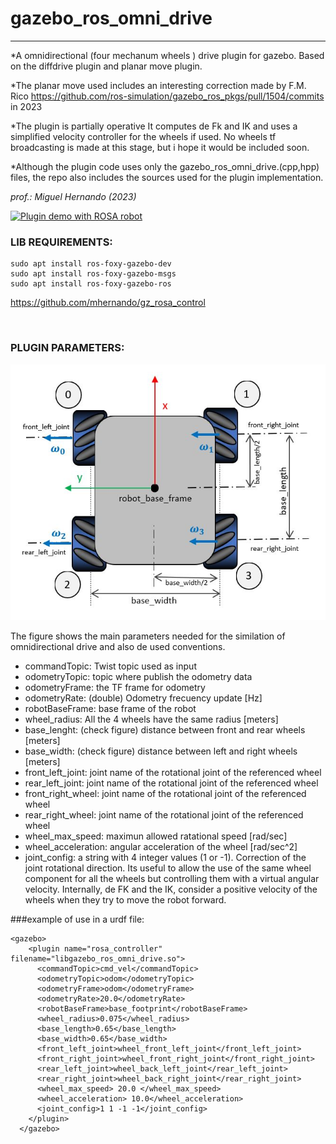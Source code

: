 # gazebo\_ros\_omni\_drive

----------

*A omnidirectional (four mechanum wheels ) drive plugin for gazebo. Based on the diffdrive plugin and planar move plugin.

*The planar move used includes an interesting correction made by F.M. Rico <https://github.com/ros-simulation/gazebo_ros_pkgs/pull/1504/commits> in 2023

*The plugin is partially operative It computes de Fk and IK and uses a simplified velocity controller for the wheels if used. No wheels tf broadcasting is made at this stage, but i hope it would be included soon. 

*Although the plugin code uses only the gazebo_ros_omni_drive.(cpp,hpp) files, the repo also includes the sources used for the plugin implementation.

*prof.: Miguel Hernando (2023)*

[![Plugin demo with ROSA robot](https://markdown-videos-api.jorgenkh.no/url?url=https%3A%2F%2Fyoutu.be%2FV3p5xCgLpGY)](https://youtu.be/V3p5xCgLpGY)


### LIB REQUIREMENTS:

    sudo apt install ros-foxy-gazebo-dev 
    sudo apt install ros-foxy-gazebo-msgs 
    sudo apt install ros-foxy-gazebo-ros


<https://github.com/mhernando/gz_rosa_control>

 
### PLUGIN PARAMETERS:

![Image of rubik](images/gz_ros_plugin_parameters.jpg)

The figure shows the main parameters needed for the similation of omnidirectional drive and also de used conventions.

- commandTopic: Twist topic used as input
- odometryTopic: topic where publish the odometry data
- odometryFrame: the TF frame for odometry 
- odometryRate: (double) Odometry frecuency update [Hz]
- robotBaseFrame: base frame of the robot
- wheel_radius: All the 4 wheels have the same radius [meters]
- base_lenght: (check figure) distance between front and rear wheels [meters]
- base_width: (check figure) distance between left and right wheels [meters]
- front_left_joint: joint name of the rotational joint of the referenced wheel
- rear_left_joint: joint name of the rotational joint of the referenced wheel
- front_right_wheel: joint name of the rotational joint of the referenced wheel
- rear_right_wheel: joint name of the rotational joint of the referenced wheel
- wheel_max_speed: maximun allowed ratational speed [rad/sec] 
- wheel_acceleration: angular acceleration of the wheel [rad/sec^2]
- joint_config: a string with 4 integer values (1 or -1). Correction of the joint rotational direction. Its useful to allow the use of the same wheel component for all the wheels but controlling them with a virtual angular velocity. Internally, de FK and the IK, consider a positive velocity of the wheels when they try to move the robot forward.   
 

###example of use in a urdf file:

```
<gazebo>
    <plugin name="rosa_controller" filename="libgazebo_ros_omni_drive.so">
      <commandTopic>cmd_vel</commandTopic>
      <odometryTopic>odom</odometryTopic>
      <odometryFrame>odom</odometryFrame>
      <odometryRate>20.0</odometryRate>
      <robotBaseFrame>base_footprint</robotBaseFrame>
      <wheel_radius>0.075</wheel_radius>
      <base_length>0.65</base_length>
      <base_width>0.65</base_width>
      <front_left_joint>wheel_front_left_joint</front_left_joint>
      <front_right_joint>wheel_front_right_joint</front_right_joint>
      <rear_left_joint>wheel_back_left_joint</rear_left_joint>
      <rear_right_joint>wheel_back_right_joint</rear_right_joint>
      <wheel_max_speed> 20.0 </wheel_max_speed>
      <wheel_acceleration> 10.0</wheel_acceleration>
      <joint_config>1 1 -1 -1</joint_config>
    </plugin>
  </gazebo>
```
